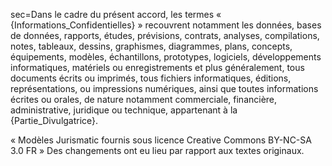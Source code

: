 sec=Dans le cadre du présent accord, les termes « {Informations_Confidentielles} » recouvrent notamment les données, bases de données, rapports, études, prévisions, contrats, analyses, compilations, notes, tableaux, dessins, graphismes, diagrammes, plans, concepts, équipements, modèles, échantillons, prototypes, logiciels, développements informatiques, matériels ou enregistrements et plus généralement, tous documents écrits ou imprimés, tous fichiers informatiques, éditions, représentations, ou impressions numériques, ainsi que toutes informations écrites ou orales, de nature notamment commerciale, financière, administrative, juridique ou technique, appartenant à la {Partie_Divulgatrice}.

« Modèles Jurismatic fournis sous licence Creative Commons BY-NC-SA 3.0 FR » Des changements ont eu lieu par rapport aux textes originaux.


